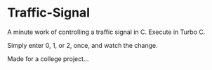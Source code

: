 # Traffic-Signal
A minute work of controlling a traffic signal in C. Execute in Turbo C.

Simply enter 0, 1, or 2, once, and watch the change.

Made for a college project...
